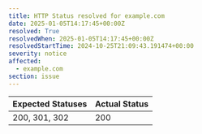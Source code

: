 ```yaml
---
title: HTTP Status resolved for example.com
date: 2025-01-05T14:17:45+00:00Z
resolved: True
resolvedWhen: 2025-01-05T14:17:45+00:00Z
resolvedStartTime: 2024-10-25T21:09:43.191474+00:00
severity: notice
affected:
  - example.com
section: issue
---
```


| Expected Statuses | Actual Status  |
|-------------------|----------------|
| 200, 301, 302 | 200 |
